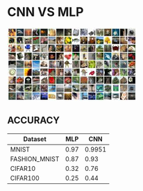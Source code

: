 # CNN VS MLP

![Alt text](assents/image.png)



##  ACCURACY


|Dataset       | MLP           | CNN 
| ------------ | ------------- |-----------|
MNIST          | 0.97          |  0.9951   |
FASHION_MNIST  | 0.87          |  0.93     |
CIFAR10        | 0.32          |  0.76     |
CIFAR100       | 0.25          |  0.44     |



